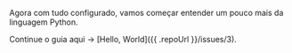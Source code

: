 Agora com tudo configurado, vamos começar entender um pouco mais da linguagem Python.

Continue o guia aqui -> [Hello, World]({{ .repoUrl }}/issues/3).
